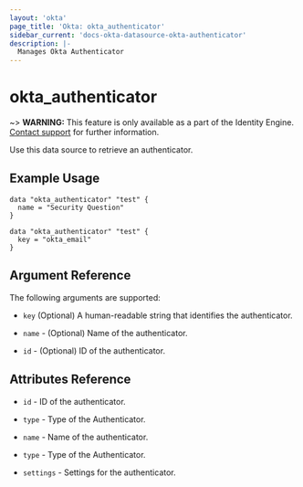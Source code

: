 ```yaml
---
layout: 'okta'
page_title: 'Okta: okta_authenticator'
sidebar_current: 'docs-okta-datasource-okta-authenticator'
description: |-
  Manages Okta Authenticator
---
```


# okta_authenticator

~> **WARNING:** This feature is only available as a part of the Identity Engine. [Contact support](mailto:dev-inquiries@okta.com) for further information.

Use this data source to retrieve an authenticator.

## Example Usage

```hcl
data "okta_authenticator" "test" {
  name = "Security Question"
}
```

```hcl
data "okta_authenticator" "test" {
  key = "okta_email"
}
```

## Argument Reference

The following arguments are supported:

- `key` (Optional) A human-readable string that identifies the authenticator.

- `name` - (Optional) Name of the authenticator.

- `id` - (Optional) ID of the authenticator.

## Attributes Reference

- `id` - ID of the authenticator.

- `type` - Type of the Authenticator.

- `name` - Name of the authenticator.

- `type` - Type of the Authenticator.

- `settings` - Settings for the authenticator.


